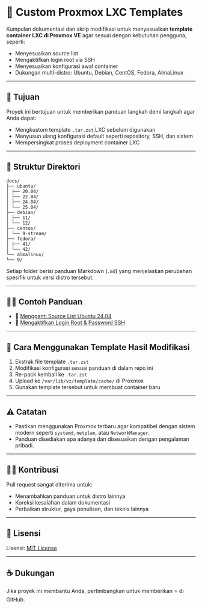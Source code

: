 # 🧱 Custom Proxmox LXC Templates

Kumpulan dokumentasi dan skrip modifikasi untuk menyesuaikan **template container LXC di Proxmox VE** agar sesuai dengan kebutuhan pengguna, seperti:

- Menyesuaikan source list
- Mengaktifkan login root via SSH
- Menyesuaikan konfigurasi awal container
- Dukungan multi-distro: Ubuntu, Debian, CentOS, Fedora, AlmaLinux

---

## 📌 Tujuan

Proyek ini bertujuan untuk memberikan panduan langkah demi langkah agar Anda dapat:

- Mengkustom template `.tar.zst` LXC sebelum digunakan
- Menyusun ulang konfigurasi default seperti repository, SSH, dan sistem
- Mempersingkat proses deployment container LXC

---

## 📂 Struktur Direktori

```directory
docs/
├── ubuntu/
│ ├── 20.04/
│ ├── 22.04/
│ ├── 24.04/
│ └── 25.04/
├── debian/
│ ├── 11/
│ └── 12/
├── centos/
│ └── 9-stream/
├── fedora/
│ ├── 41/
│ └── 42/
└── almalinux/
└── 9/
```

Setiap folder berisi panduan Markdown (`.md`) yang menjelaskan perubahan spesifik untuk versi distro tersebut.

---

## 🧑‍💻 Contoh Panduan

- 🔄 [Mengganti Source List Ubuntu 24.04](docs/ubuntu/24.04/change-source-list.md)
- 🔐 [Mengaktifkan Login Root & Password SSH](docs/ubuntu/24.04/enable-root-ssh.md)

---

## 🚀 Cara Menggunakan Template Hasil Modifikasi

1. Ekstrak file template `.tar.zst`
2. Modifikasi konfigurasi sesuai panduan di dalam repo ini
3. Re-pack kembali ke `.tar.zst`
4. Upload ke `/var/lib/vz/template/cache/` di Proxmox
5. Gunakan template tersebut untuk membuat container baru

---

## ⚠️ Catatan

- Pastikan menggunakan Proxmox terbaru agar kompatibel dengan sistem modern seperti `systemd`, `netplan`, atau `NetworkManager`.
- Panduan disediakan apa adanya dan disesuaikan dengan pengalaman pribadi.

---

## 🧑‍🔧 Kontribusi

Pull request sangat diterima untuk:

- Menambahkan panduan untuk distro lainnya
- Koreksi kesalahan dalam dokumentasi
- Perbaikan struktur, gaya penulisan, dan teknis lainnya

---

## 📄 Lisensi

Lisensi: [MIT License](LICENSE)

---

## ☕ Dukungan

Jika proyek ini membantu Anda, pertimbangkan untuk memberikan ⭐ di GitHub.
